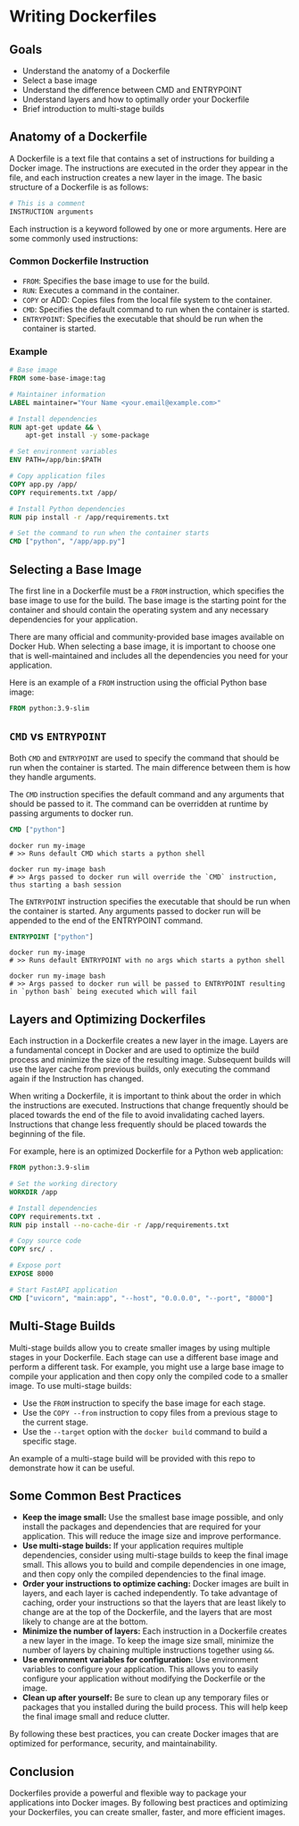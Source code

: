 # Writing Dockerfiles

## Goals

- Understand the anatomy of a Dockerfile
- Select a base image
- Understand the difference between CMD and ENTRYPOINT
- Understand layers and how to optimally order your Dockerfile
- Brief introduction to multi-stage builds

## Anatomy of a Dockerfile

A Dockerfile is a text file that contains a set of instructions for building a Docker image. The instructions are executed in the order they appear in the file, and each instruction creates a new layer in the image. The basic structure of a Dockerfile is as follows:

```dockerfile
# This is a comment
INSTRUCTION arguments
```

Each instruction is a keyword followed by one or more arguments. Here are some commonly used instructions:

### Common Dockerfile Instruction

- `FROM`: Specifies the base image to use for the build.
- `RUN`: Executes a command in the container.
- `COPY` or ADD: Copies files from the local file system to the container.
- `CMD`: Specifies the default command to run when the container is started.
- `ENTRYPOINT`: Specifies the executable that should be run when the container is started.

### Example

```dockerfile
# Base image
FROM some-base-image:tag

# Maintainer information
LABEL maintainer="Your Name <your.email@example.com>"

# Install dependencies
RUN apt-get update && \
    apt-get install -y some-package

# Set environment variables
ENV PATH=/app/bin:$PATH

# Copy application files
COPY app.py /app/
COPY requirements.txt /app/

# Install Python dependencies
RUN pip install -r /app/requirements.txt

# Set the command to run when the container starts
CMD ["python", "/app/app.py"]
```

## Selecting a Base Image

The first line in a Dockerfile must be a `FROM` instruction, which specifies the base image to use for the build. The base image is the starting point for the container and should contain the operating system and any necessary dependencies for your application.

There are many official and community-provided base images available on Docker Hub. When selecting a base image, it is important to choose one that is well-maintained and includes all the dependencies you need for your application.

Here is an example of a `FROM` instruction using the official Python base image:

```dockerfile
FROM python:3.9-slim
```

## `CMD` vs `ENTRYPOINT`

Both `CMD` and `ENTRYPOINT` are used to specify the command that should be run when the container is started. The main difference between them is how they handle arguments.

The `CMD` instruction specifies the default command and any arguments that should be passed to it. The command can be overridden at runtime by passing arguments to docker run.

```dockerfile
CMD ["python"]
```

```shell
docker run my-image 
# >> Runs default CMD which starts a python shell

docker run my-image bash
# >> Args passed to docker run will override the `CMD` instruction, thus starting a bash session
```

The `ENTRYPOINT` instruction specifies the executable that should be run when the container is started. Any arguments passed to docker run will be appended to the end of the ENTRYPOINT command.

```dockerfile
ENTRYPOINT ["python"]
```

```shell
docker run my-image 
# >> Runs default ENTRYPOINT with no args which starts a python shell

docker run my-image bash
# >> Args passed to docker run will be passed to ENTRYPOINT resulting in `python bash` being executed which will fail
```

## Layers and Optimizing Dockerfiles

Each instruction in a Dockerfile creates a new layer in the image. Layers are a fundamental concept in Docker and are used to optimize the build process and minimize the size of the resulting image. Subsequent builds will use the layer cache from previous builds, only executing the command again if the Instruction has changed.

When writing a Dockerfile, it is important to think about the order in which the instructions are executed. Instructions that change frequently should be placed towards the end of the file to avoid invalidating cached layers. Instructions that change less frequently should be placed towards the beginning of the file.

For example, here is an optimized Dockerfile for a Python web application:

```dockerfile
FROM python:3.9-slim

# Set the working directory
WORKDIR /app

# Install dependencies
COPY requirements.txt .
RUN pip install --no-cache-dir -r /app/requirements.txt

# Copy source code
COPY src/ .

# Expose port
EXPOSE 8000

# Start FastAPI application
CMD ["uvicorn", "main:app", "--host", "0.0.0.0", "--port", "8000"]
```

## Multi-Stage Builds

Multi-stage builds allow you to create smaller images by using multiple stages in your Dockerfile. Each stage can use a different base image and perform a different task. For example, you might use a large base image to compile your application and then copy only the compiled code to a smaller image. To use multi-stage builds:

- Use the `FROM` instruction to specify the base image for each stage.
- Use the `COPY --from` instruction to copy files from a previous stage to the current stage.
- Use the `--target` option with the `docker build` command to build a specific stage.

An example of a multi-stage build will be provided with this repo to demonstrate how it can be useful.

## Some Common Best Practices

- **Keep the image small:** Use the smallest base image possible, and only install the packages and dependencies that are required for your application. This will reduce the image size and improve performance.
- **Use multi-stage builds:** If your application requires multiple dependencies, consider using multi-stage builds to keep the final image small. This allows you to build and compile dependencies in one image, and then copy only the compiled dependencies to the final image.
- **Order your instructions to optimize caching:** Docker images are built in layers, and each layer is cached independently. To take advantage of caching, order your instructions so that the layers that are least likely to change are at the top of the Dockerfile, and the layers that are most likely to change are at the bottom.
- **Minimize the number of layers:** Each instruction in a Dockerfile creates a new layer in the image. To keep the image size small, minimize the number of layers by chaining multiple instructions together using `&&`.
- **Use environment variables for configuration:** Use environment variables to configure your application. This allows you to easily configure your application without modifying the Dockerfile or the image.
- **Clean up after yourself:** Be sure to clean up any temporary files or packages that you installed during the build process. This will help keep the final image small and reduce clutter.

By following these best practices, you can create Docker images that are optimized for performance, security, and maintainability.

## Conclusion

Dockerfiles provide a powerful and flexible way to package your applications into Docker images. By following best practices and optimizing your Dockerfiles, you can create smaller, faster, and more efficient images.
